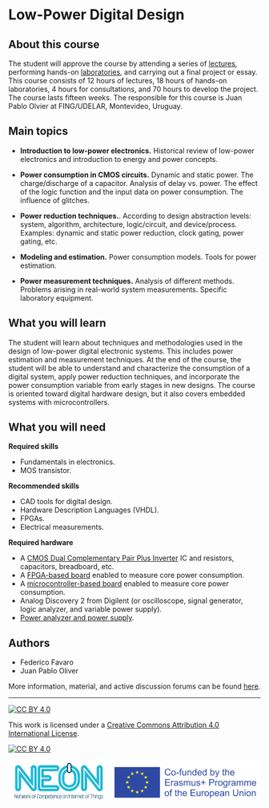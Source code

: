 # Low-Power Digital Design
## About this course
The student will approve the course by attending a series of [lectures](slides/), performing hands-on [laboratories](laboratories/), and carrying out a final project or essay. This course consists of 12 hours of lectures, 18 hours of hands-on laboratories, 4 hours for consultations, and 70 hours to develop the project. The course lasts fifteen weeks. The responsible for this course is Juan Pablo Olvier at FING/UDELAR, Montevideo, Uruguay.

## Main topics
* **Introduction to low-power electronics.** Historical review of low-power electronics and introduction to energy and power concepts.

* **Power consumption in CMOS circuits.** Dynamic and static power. The charge/discharge of a capacitor. Analysis of delay vs. power. The effect of the logic function and the input data on power consumption. The influence of glitches.

* **Power reduction techniques.**. According to design abstraction levels: system, algorithm, architecture, logic/circuit, and device/process. Examples: dynamic and static power reduction, clock gating, power gating, etc.

* **Modeling and estimation.** Power consumption models. Tools for power estimation.

* **Power measurement techniques.** Analysis of different methods. Problems arising in real-world system measurements. Specific laboratory equipment.

## What you will learn
The student will learn about techniques and methodologies used in the design of low-power digital electronic systems. This includes power estimation and measurement techniques. At the end of the course, the student will be able to understand and characterize the consumption of a digital system, apply power reduction techniques, and incorporate the power consumption variable from early stages in new designs. The course is oriented toward digital hardware design, but it also covers embedded systems with microcontrollers.

## What you will need
**Required skills**
* Fundamentals in electronics.
* MOS transistor.

**Recommended skills**
* CAD tools for digital design.
* Hardware Description Languages (VHDL).
* FPGAs.
* Electrical measurements.

**Required hardware**
* A [CMOS Dual Complementary Pair Plus Inverter](https://www.ti.com/product/CD4007UB) IC and resistors, capacitors, breadboard, etc.
* A [FPGA-based board](https://www.terasic.com.tw/cgi-bin/page/archive.pl?Language=English&CategoryNo=163&No=921&PartNo=1) enabled to measure core power consumption.
* A [microcontroller-based board](https://www.ti.com/tool/MSP-EXP430G2ET) enabled to measure core power consumption.
* Analog Discovery 2 from Digilent (or oscilloscope, signal generator, logic analyzer, and variable power supply).
* [Power analyzer and power supply](https://www.qoitech.com/otii/).

## Authors
* Federico Favaro
* Juan Pablo Oliver


More information, material, and active discussion forums can be found [here](https://eva.fing.edu.uy/course/view.php?id=1317).

***
[![CC BY 4.0][cc-by-shield]][cc-by]

This work is licensed under a
[Creative Commons Attribution 4.0 International License][cc-by].

[![CC BY 4.0][cc-by-image]][cc-by]

[cc-by]: http://creativecommons.org/licenses/by/4.0/
[cc-by-image]: https://i.creativecommons.org/l/by/4.0/88x31.png
[cc-by-shield]: https://img.shields.io/badge/License-CC%20BY%204.0-lightgrey.svg

![logo_neon_erasmus](https://github.com/neon-iot/iotprogramming/blob/main/images/BannerSupportErasmus.png) 
